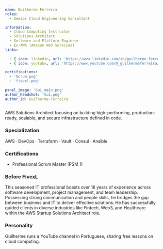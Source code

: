```yaml
---
name: Guilherme Ferreira
roles:
  - Senior Cloud Engineering Consultant

information:
  - Cloud Computing Instructor
  - Solutions Architect
  - Software and Platform Engineer
  - Ex-AWS (Amazon Web Services)
links:
  
  - { icon: linkedin, url: 'https://www.linkedin.com/in/guilherme-ferreira-372a1028/' }
  - { icon: youtube, url: 'https://www.youtube.com/@_guilhermeferreira/videos' }

certifications:
  - 'Scrum.png'
  - 'fivexl.png'
  
panel_image: 'Gui_main.png'
author_headshot: 'Gui.png'
author_id: Guilherme-Ferreira
---
```

AWS Solutions Architect focusing on building high-performing, production-ready, scalable, and secure infrastructure defined in code. 
### Specialization
AWS · DevOps · Terraform · Vault · Consul · Ansible
### Certifications
* Professional Scrum Master (PSM 1) 
### Before FivexL
This seasoned IT professional boasts over 18 years of experience across software development, project management, and team leadership. Possessing strong communication and people skills, he bridges the gap between business and IT to deliver effective solutions. 
He has successfully guided clients in diverse industries like Fintech, Web3, and Healthcare within the AWS Startup Solutions Architect role.
### Personality
Guilherme runs a YouTube channel in Portuguese, sharing free lessons on cloud computing. 
